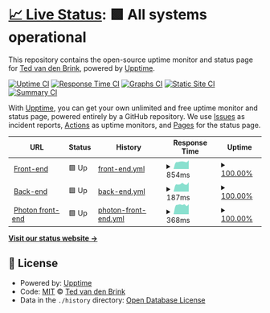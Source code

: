 # [📈 Live Status](https://tedvdb.github.io/feddit-status): <!--live status--> **🟩 All systems operational**

This repository contains the open-source uptime monitor and status page for [Ted van den Brink](https://peejseej.nl), powered by [Upptime](https://github.com/upptime/upptime).

[![Uptime CI](https://github.com/tedvdb/feddit-status/workflows/Uptime%20CI/badge.svg)](https://github.com/tedvdb/feddit-status/actions?query=workflow%3A%22Uptime+CI%22)
[![Response Time CI](https://github.com/tedvdb/feddit-status/workflows/Response%20Time%20CI/badge.svg)](https://github.com/tedvdb/feddit-status/actions?query=workflow%3A%22Response+Time+CI%22)
[![Graphs CI](https://github.com/tedvdb/feddit-status/workflows/Graphs%20CI/badge.svg)](https://github.com/tedvdb/feddit-status/actions?query=workflow%3A%22Graphs+CI%22)
[![Static Site CI](https://github.com/tedvdb/feddit-status/workflows/Static%20Site%20CI/badge.svg)](https://github.com/tedvdb/feddit-status/actions?query=workflow%3A%22Static+Site+CI%22)
[![Summary CI](https://github.com/tedvdb/feddit-status/workflows/Summary%20CI/badge.svg)](https://github.com/tedvdb/feddit-status/actions?query=workflow%3A%22Summary+CI%22)

With [Upptime](https://upptime.js.org), you can get your own unlimited and free uptime monitor and status page, powered entirely by a GitHub repository. We use [Issues](https://github.com/tedvdb/feddit-status/issues) as incident reports, [Actions](https://github.com/tedvdb/feddit-status/actions) as uptime monitors, and [Pages](https://tedvdb.github.io/feddit-status) for the status page.

<!--start: status pages-->
<!-- This summary is generated by Upptime (https://github.com/upptime/upptime) -->
<!-- Do not edit this manually, your changes will be overwritten -->
<!-- prettier-ignore -->
| URL | Status | History | Response Time | Uptime |
| --- | ------ | ------- | ------------- | ------ |
| <img alt="" src="https://icons.duckduckgo.com/ip3/feddit.nl.ico" height="13"> [Front-end](https://feddit.nl) | 🟩 Up | [front-end.yml](https://github.com/tedvdb/feddit-status/commits/HEAD/history/front-end.yml) | <details><summary><img alt="Response time graph" src="./graphs/front-end/response-time-week.png" height="20"> 854ms</summary><br><a href="https://status.feddit.nl/history/front-end"><img alt="Response time 1108" src="https://img.shields.io/endpoint?url=https%3A%2F%2Fraw.githubusercontent.com%2Ftedvdb%2Ffeddit-status%2FHEAD%2Fapi%2Ffront-end%2Fresponse-time.json"></a><br><a href="https://status.feddit.nl/history/front-end"><img alt="24-hour response time 1007" src="https://img.shields.io/endpoint?url=https%3A%2F%2Fraw.githubusercontent.com%2Ftedvdb%2Ffeddit-status%2FHEAD%2Fapi%2Ffront-end%2Fresponse-time-day.json"></a><br><a href="https://status.feddit.nl/history/front-end"><img alt="7-day response time 854" src="https://img.shields.io/endpoint?url=https%3A%2F%2Fraw.githubusercontent.com%2Ftedvdb%2Ffeddit-status%2FHEAD%2Fapi%2Ffront-end%2Fresponse-time-week.json"></a><br><a href="https://status.feddit.nl/history/front-end"><img alt="30-day response time 1010" src="https://img.shields.io/endpoint?url=https%3A%2F%2Fraw.githubusercontent.com%2Ftedvdb%2Ffeddit-status%2FHEAD%2Fapi%2Ffront-end%2Fresponse-time-month.json"></a><br><a href="https://status.feddit.nl/history/front-end"><img alt="1-year response time 1112" src="https://img.shields.io/endpoint?url=https%3A%2F%2Fraw.githubusercontent.com%2Ftedvdb%2Ffeddit-status%2FHEAD%2Fapi%2Ffront-end%2Fresponse-time-year.json"></a></details> | <details><summary><a href="https://status.feddit.nl/history/front-end">100.00%</a></summary><a href="https://status.feddit.nl/history/front-end"><img alt="All-time uptime 99.76%" src="https://img.shields.io/endpoint?url=https%3A%2F%2Fraw.githubusercontent.com%2Ftedvdb%2Ffeddit-status%2FHEAD%2Fapi%2Ffront-end%2Fuptime.json"></a><br><a href="https://status.feddit.nl/history/front-end"><img alt="24-hour uptime 100.00%" src="https://img.shields.io/endpoint?url=https%3A%2F%2Fraw.githubusercontent.com%2Ftedvdb%2Ffeddit-status%2FHEAD%2Fapi%2Ffront-end%2Fuptime-day.json"></a><br><a href="https://status.feddit.nl/history/front-end"><img alt="7-day uptime 100.00%" src="https://img.shields.io/endpoint?url=https%3A%2F%2Fraw.githubusercontent.com%2Ftedvdb%2Ffeddit-status%2FHEAD%2Fapi%2Ffront-end%2Fuptime-week.json"></a><br><a href="https://status.feddit.nl/history/front-end"><img alt="30-day uptime 100.00%" src="https://img.shields.io/endpoint?url=https%3A%2F%2Fraw.githubusercontent.com%2Ftedvdb%2Ffeddit-status%2FHEAD%2Fapi%2Ffront-end%2Fuptime-month.json"></a><br><a href="https://status.feddit.nl/history/front-end"><img alt="1-year uptime 99.77%" src="https://img.shields.io/endpoint?url=https%3A%2F%2Fraw.githubusercontent.com%2Ftedvdb%2Ffeddit-status%2FHEAD%2Fapi%2Ffront-end%2Fuptime-year.json"></a></details>
| <img alt="" src="https://icons.duckduckgo.com/ip3/feddit.nl.ico" height="13"> [Back-end](https://feddit.nl/nodeinfo/2.0.json) | 🟩 Up | [back-end.yml](https://github.com/tedvdb/feddit-status/commits/HEAD/history/back-end.yml) | <details><summary><img alt="Response time graph" src="./graphs/back-end/response-time-week.png" height="20"> 187ms</summary><br><a href="https://status.feddit.nl/history/back-end"><img alt="Response time 259" src="https://img.shields.io/endpoint?url=https%3A%2F%2Fraw.githubusercontent.com%2Ftedvdb%2Ffeddit-status%2FHEAD%2Fapi%2Fback-end%2Fresponse-time.json"></a><br><a href="https://status.feddit.nl/history/back-end"><img alt="24-hour response time 230" src="https://img.shields.io/endpoint?url=https%3A%2F%2Fraw.githubusercontent.com%2Ftedvdb%2Ffeddit-status%2FHEAD%2Fapi%2Fback-end%2Fresponse-time-day.json"></a><br><a href="https://status.feddit.nl/history/back-end"><img alt="7-day response time 187" src="https://img.shields.io/endpoint?url=https%3A%2F%2Fraw.githubusercontent.com%2Ftedvdb%2Ffeddit-status%2FHEAD%2Fapi%2Fback-end%2Fresponse-time-week.json"></a><br><a href="https://status.feddit.nl/history/back-end"><img alt="30-day response time 210" src="https://img.shields.io/endpoint?url=https%3A%2F%2Fraw.githubusercontent.com%2Ftedvdb%2Ffeddit-status%2FHEAD%2Fapi%2Fback-end%2Fresponse-time-month.json"></a><br><a href="https://status.feddit.nl/history/back-end"><img alt="1-year response time 255" src="https://img.shields.io/endpoint?url=https%3A%2F%2Fraw.githubusercontent.com%2Ftedvdb%2Ffeddit-status%2FHEAD%2Fapi%2Fback-end%2Fresponse-time-year.json"></a></details> | <details><summary><a href="https://status.feddit.nl/history/back-end">100.00%</a></summary><a href="https://status.feddit.nl/history/back-end"><img alt="All-time uptime 99.81%" src="https://img.shields.io/endpoint?url=https%3A%2F%2Fraw.githubusercontent.com%2Ftedvdb%2Ffeddit-status%2FHEAD%2Fapi%2Fback-end%2Fuptime.json"></a><br><a href="https://status.feddit.nl/history/back-end"><img alt="24-hour uptime 100.00%" src="https://img.shields.io/endpoint?url=https%3A%2F%2Fraw.githubusercontent.com%2Ftedvdb%2Ffeddit-status%2FHEAD%2Fapi%2Fback-end%2Fuptime-day.json"></a><br><a href="https://status.feddit.nl/history/back-end"><img alt="7-day uptime 100.00%" src="https://img.shields.io/endpoint?url=https%3A%2F%2Fraw.githubusercontent.com%2Ftedvdb%2Ffeddit-status%2FHEAD%2Fapi%2Fback-end%2Fuptime-week.json"></a><br><a href="https://status.feddit.nl/history/back-end"><img alt="30-day uptime 100.00%" src="https://img.shields.io/endpoint?url=https%3A%2F%2Fraw.githubusercontent.com%2Ftedvdb%2Ffeddit-status%2FHEAD%2Fapi%2Fback-end%2Fuptime-month.json"></a><br><a href="https://status.feddit.nl/history/back-end"><img alt="1-year uptime 99.82%" src="https://img.shields.io/endpoint?url=https%3A%2F%2Fraw.githubusercontent.com%2Ftedvdb%2Ffeddit-status%2FHEAD%2Fapi%2Fback-end%2Fuptime-year.json"></a></details>
| <img alt="" src="https://icons.duckduckgo.com/ip3/ph.feddit.nl.ico" height="13"> [Photon front-end](https://ph.feddit.nl) | 🟩 Up | [photon-front-end.yml](https://github.com/tedvdb/feddit-status/commits/HEAD/history/photon-front-end.yml) | <details><summary><img alt="Response time graph" src="./graphs/photon-front-end/response-time-week.png" height="20"> 368ms</summary><br><a href="https://status.feddit.nl/history/photon-front-end"><img alt="Response time 405" src="https://img.shields.io/endpoint?url=https%3A%2F%2Fraw.githubusercontent.com%2Ftedvdb%2Ffeddit-status%2FHEAD%2Fapi%2Fphoton-front-end%2Fresponse-time.json"></a><br><a href="https://status.feddit.nl/history/photon-front-end"><img alt="24-hour response time 393" src="https://img.shields.io/endpoint?url=https%3A%2F%2Fraw.githubusercontent.com%2Ftedvdb%2Ffeddit-status%2FHEAD%2Fapi%2Fphoton-front-end%2Fresponse-time-day.json"></a><br><a href="https://status.feddit.nl/history/photon-front-end"><img alt="7-day response time 368" src="https://img.shields.io/endpoint?url=https%3A%2F%2Fraw.githubusercontent.com%2Ftedvdb%2Ffeddit-status%2FHEAD%2Fapi%2Fphoton-front-end%2Fresponse-time-week.json"></a><br><a href="https://status.feddit.nl/history/photon-front-end"><img alt="30-day response time 393" src="https://img.shields.io/endpoint?url=https%3A%2F%2Fraw.githubusercontent.com%2Ftedvdb%2Ffeddit-status%2FHEAD%2Fapi%2Fphoton-front-end%2Fresponse-time-month.json"></a><br><a href="https://status.feddit.nl/history/photon-front-end"><img alt="1-year response time 399" src="https://img.shields.io/endpoint?url=https%3A%2F%2Fraw.githubusercontent.com%2Ftedvdb%2Ffeddit-status%2FHEAD%2Fapi%2Fphoton-front-end%2Fresponse-time-year.json"></a></details> | <details><summary><a href="https://status.feddit.nl/history/photon-front-end">100.00%</a></summary><a href="https://status.feddit.nl/history/photon-front-end"><img alt="All-time uptime 99.95%" src="https://img.shields.io/endpoint?url=https%3A%2F%2Fraw.githubusercontent.com%2Ftedvdb%2Ffeddit-status%2FHEAD%2Fapi%2Fphoton-front-end%2Fuptime.json"></a><br><a href="https://status.feddit.nl/history/photon-front-end"><img alt="24-hour uptime 100.00%" src="https://img.shields.io/endpoint?url=https%3A%2F%2Fraw.githubusercontent.com%2Ftedvdb%2Ffeddit-status%2FHEAD%2Fapi%2Fphoton-front-end%2Fuptime-day.json"></a><br><a href="https://status.feddit.nl/history/photon-front-end"><img alt="7-day uptime 100.00%" src="https://img.shields.io/endpoint?url=https%3A%2F%2Fraw.githubusercontent.com%2Ftedvdb%2Ffeddit-status%2FHEAD%2Fapi%2Fphoton-front-end%2Fuptime-week.json"></a><br><a href="https://status.feddit.nl/history/photon-front-end"><img alt="30-day uptime 100.00%" src="https://img.shields.io/endpoint?url=https%3A%2F%2Fraw.githubusercontent.com%2Ftedvdb%2Ffeddit-status%2FHEAD%2Fapi%2Fphoton-front-end%2Fuptime-month.json"></a><br><a href="https://status.feddit.nl/history/photon-front-end"><img alt="1-year uptime 99.94%" src="https://img.shields.io/endpoint?url=https%3A%2F%2Fraw.githubusercontent.com%2Ftedvdb%2Ffeddit-status%2FHEAD%2Fapi%2Fphoton-front-end%2Fuptime-year.json"></a></details>

<!--end: status pages-->

[**Visit our status website →**](https://tedvdb.github.io/feddit-status)

## 📄 License

- Powered by: [Upptime](https://github.com/upptime/upptime)
- Code: [MIT](./LICENSE) © [Ted van den Brink](https://peejseej.nl)
- Data in the `./history` directory: [Open Database License](https://opendatacommons.org/licenses/odbl/1-0/)
